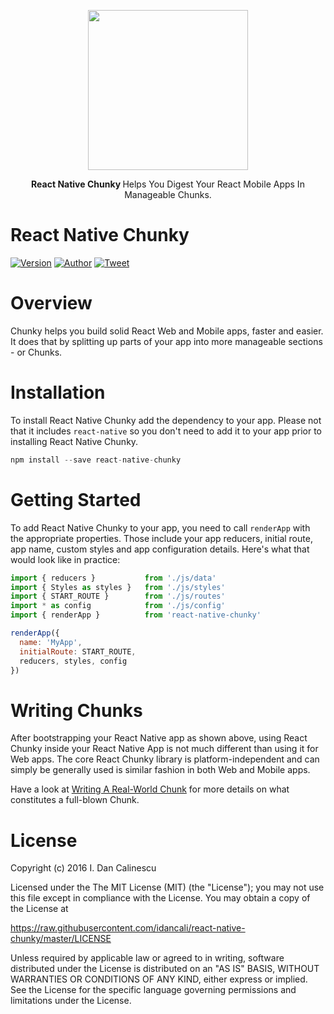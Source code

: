 <p align="center">
  <a href="https://github.com/idancali/react-native-chunky">
    <img height="256" src="https://raw.githubusercontent.com/idancali/react-native-chunky/master/logo.png">
  </a>
  <p align="center"> <b> React Native Chunky </b> Helps You Digest Your React Mobile Apps In Manageable Chunks. </p>
</p>

# React Native Chunky
[![Version](https://img.shields.io/npm/v/react-native-chunky.svg)](https://www.npmjs.com/package/react-native-chunky)
[![Author](https://img.shields.io/badge/say%20hi-%40idancali-green.svg)](https://twitter.com/idancali)
[![Tweet](https://img.shields.io/twitter/url/http/shields.io.svg?style=social)](https://twitter.com/intent/tweet?url=https%3A%2F%2Fgithub.com%2Fidancali)

# Overview

Chunky helps you build solid React Web and Mobile apps, faster and easier. It does that by splitting up parts of your app into more manageable sections - or Chunks.

# Installation

To install React Native Chunky add the dependency to your app. Please not that it includes ```react-native``` so you don't need to add it to your app prior to installing React Native Chunky.


```javascript
npm install --save react-native-chunky
```

# Getting Started

To add React Native Chunky to your app, you need to call ```renderApp``` with the appropriate properties. Those include your app reducers, initial route, app name, custom styles and app configuration details. Here's what that would look like in practice:

```javascript
import { reducers }           from './js/data'
import { Styles as styles }   from './js/styles'
import { START_ROUTE }        from './js/routes'
import * as config            from './js/config'
import { renderApp }          from 'react-native-chunky'

renderApp({
  name: 'MyApp',
  initialRoute: START_ROUTE,
  reducers, styles, config
})
```

# Writing Chunks

After bootstrapping your React Native app as shown above, using React Chunky inside your React Native App is not much different than using it for Web apps. The core React Chunky library is platform-independent and can simply be generally used is similar fashion in both Web and Mobile apps.

Have a look at [Writing A Real-World Chunk](https://github.com/idancali/react-chunky#writing-a-real-world-chunk) for more details on what constitutes a full-blown Chunk.

# License

Copyright (c) 2016 I. Dan Calinescu

 Licensed under the The MIT License (MIT) (the "License");
 you may not use this file except in compliance with the License.
 You may obtain a copy of the License at

 https://raw.githubusercontent.com/idancali/react-native-chunky/master/LICENSE

 Unless required by applicable law or agreed to in writing, software
 distributed under the License is distributed on an "AS IS" BASIS,
 WITHOUT WARRANTIES OR CONDITIONS OF ANY KIND, either express or implied.
 See the License for the specific language governing permissions and
 limitations under the License.
